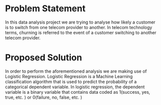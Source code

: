 # Problem Statement
In this data analysis project we are trying to analyse how likely a customer is to switch from one telecom provider to another. In telecom technology terms, churning is referred to the event of a customer switching to another telecom provider.

# Proposed Solution
In order to perform the aforementioned analysis we are making use of Logistic Regression.
Logistic Regression is a Machine Learning classification algorithm that is used to predict the probability of a categorical dependent variable. In logistic regression, the dependent variable is a binary variable that contains data coded as 1(success, yes, true, etc. ) or 0(failure, no, false, etc. )
